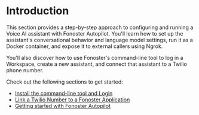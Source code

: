 # Introduction 

This section provides a step-by-step approach to configuring and running a Voice AI assistant with Fonoster Autopilot. You'll learn how to set up the assistant's conversational behavior and language model settings, run it as a Docker container, and expose it to external callers using Ngrok. 

You'll also discover how to use Fonoster's command-line tool to log in a Workspace, create a new assistant, and connect that assistant to a Twilio phone number.

Check out the following sections to get started:

- [Install the command-line tool and Login](./install-the-ctl-and-login.md)
- [Link a Twilio Number to a Fonoster Application](./link-twilio-number.md)
- [Getting started with Fonoster Autopilot](./starting-with-autopilot.md)
